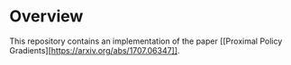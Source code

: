 # Overview

This repository contains an implementation of the paper [[Proximal Policy
Gradients][https://arxiv.org/abs/1707.06347]].
